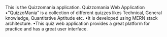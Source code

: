 This is the Quizzomania application.
Quizzomania Web Application
•"QuizzoMania” is a collection of different quizzes likes Technical, General knowledge, Quantitative
Aptitude etc.
•It is developed using MERN stack architecture.
•This quiz web application provides a great platform for practice and has a great user interface.

